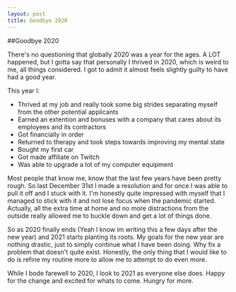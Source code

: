 ```yaml
---
layout: post
title: Goodbye 2020
---
```


##Goodbye 2020

There's no questioning that globally 2020 was a year for the ages. A LOT happened, but I gotta say that personally I thrived in 2020,
which is weird to me, all things considered. I got to admit it almost feels slightly guilty to have had a good year.

This year I:
- Thrived at my job and really took some big strides separating myself from the other potential applicants
- Earned an extention and bonuses with a company that cares about its employees and its contractors
- Got financially in order
- Returned to therapy and took steps towards improving my mental state 
- Bought my first car
- Got made affiliate on Twitch
- Was able to upgrade a lot of my computer equipment

Most people that know me, know that the last few years have been pretty rough. So last December 31st I made a resolution and for once
I was able to pull it off and I stuck with it. I'm honestly quite impressed with myself that I managed to stick with it and not lose
focus when the pandemic started. Actually, all the extra time at home and no more distractions from the outside really allowed me to
buckle down and get a lot of things done.

So as 2020 finally ends (Yeah I know im writing this a few days after the new year) and 2021 starts planting its roots. My goals for
the new year are nothing drastic, just to simply continue what I have been doing. Why fix a problem that doesn't quite exist. Honestly,
the only thing that I would like to do is refine my routine more to allow me to attempt to do even more. 

While I bode farewell to 2020, I look to 2021 as everyone else does. Happy for the change and excited for whats to come. Hungry for more.
